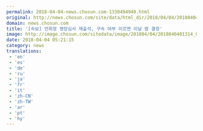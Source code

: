 ```yaml
---
permalink: 2018-04-04-news.chosun.com-1330494940.html
original: http://news.chosun.com/site/data/html_dir/2018/04/04/2018040401371.html
domain: news.chosun.com
title: '[속보] 안희정 영장심사 재출석, 구속 여부 이르면 이날 밤 결정'
image: http://image.chosun.com/sitedata/image/201804/04/2018040401314_0.jpg
date: 2018-04-04 05:21:15
category: news
translations: 
 - 'en'
 - 'es'
 - 'de'
 - 'ru'
 - 'ja'
 - 'fr'
 - 'it'
 - 'zh-CN'
 - 'zh-TW'
 - 'ar'
 - 'pt'
 - 'hy'
---
```


